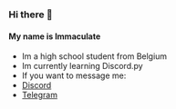 ### Hi there 👋
#### My name is Immaculate
- Im a high school student from Belgium
- Im currently learning Discord.py
- If you want to message me:
- [Discord](https://discord.com/users/694817835209326652)
- [Telegram](https://t.me/lordimmaculate)
<!--
**LordImmaculate/LordImmaculate** is a ✨ _special_ ✨ repository because its `README.md` (this file) appears on your GitHub profile.

Here are some ideas to get you started:

- 🔭 I’m currently working on ...
- 🌱 I’m currently learning ...
- 👯 I’m looking to collaborate on ...
- 🤔 I’m looking for help with ...
- 💬 Ask me about ...
- 📫 How to reach me: ...
- 😄 Pronouns: ...
- ⚡ Fun fact: ...
-->
